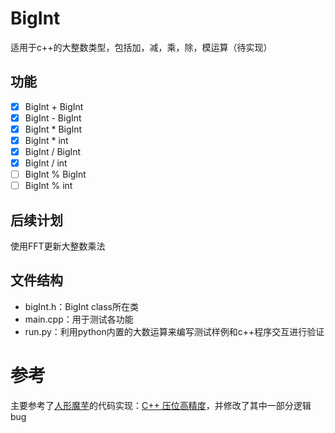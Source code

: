 # BigInt

适用于c++的大整数类型，包括加，减，乘，除，模运算（待实现）

## 功能

- [x] BigInt + BigInt
- [x] BigInt - BigInt
- [x] BigInt * BigInt
- [x] BigInt * int
- [x] BigInt / BigInt
- [x] BigInt / int
- [ ] BigInt % BigInt
- [ ] BigInt % int

## 后续计划

使用FFT更新大整数乘法

## 文件结构

- bigInt.h：BigInt class所在类
- main.cpp：用于测试各功能
- run.py：利用python内置的大数运算来编写测试样例和c++程序交互进行验证

# 参考

主要参考了[人形魔芋](https://www.zhihu.com/people/ren-xing-mo-yu-68)的代码实现：[C++ 压位高精度](https://zhuanlan.zhihu.com/p/571239433)，并修改了其中一部分逻辑bug